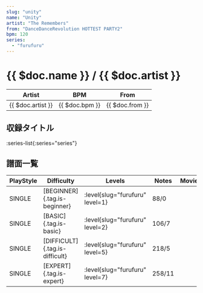 ```yaml
---
slug: "unity"
name: "Unity"
artist: "The Remembers"
from: "DanceDanceRevolution HOTTEST PARTY2"
bpm: 120
series:
  - "furufuru"
---
```


# {{ $doc.name }} / {{ $doc.artist }}

|Artist|BPM|From|
|------|---|----|
|{{ $doc.artist }}|{{ $doc.bpm }}|{{ $doc.from }}|

## 収録タイトル

:series-list{:series="series"}

## 譜面一覧

|PlayStyle|Difficulty|Levels|Notes|Movie|
|---------|----------|------|-----|-----|
|SINGLE|[BEGINNER]{.tag.is-beginner}|<div class="field is-grouped is-grouped-multiline"> :level{slug="furufuru" level=1}</div>|88/0||
|SINGLE|[BASIC]{.tag.is-basic}|<div class="field is-grouped is-grouped-multiline"> :level{slug="furufuru" level=2}</div>|106/7||
|SINGLE|[DIFFICULT]{.tag.is-difficult}|<div class="field is-grouped is-grouped-multiline"> :level{slug="furufuru" level=5}</div>|218/5||
|SINGLE|[EXPERT]{.tag.is-expert}|<div class="field is-grouped is-grouped-multiline"> :level{slug="furufuru" level=7}</div>|258/11||
